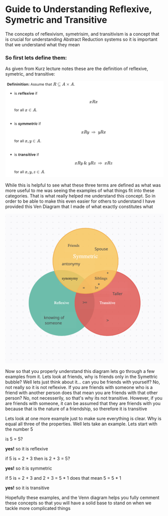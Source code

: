 # Guide to Understanding Reflexive, Symetric and Transitive

The concepts of reflexivism, symetrisim, and transitivism is a concept that is crucial for understanding Abstract Reduction systems so it is important that we understand what they mean

### So first lets define them:

As given from Kurz lecture notes these are the definition of reflexive, symetric, and transitive:

![alt text](definition.png "Title")

While this is helpful to see what these three terms are defined as what was more useful to me was seeing the examples of what things fit into these categories. That is what really helped me understand this concept. So in order to be able to make this even easier for others to understand I have provided this Ven Diagram that I made of what exactly constitutes what

![alt text](venn.png "Title")

Now so that you properly understand this diagram lets go through a few examples from it. Lets look at friends, why is friends only in the Symettric bubble? Well lets just think about it... can you be friends with yourself? No, not really so it is not reflexive. If you are friends with someone who is a friend with another person does that mean you are friends with that other person? No, not necesserily, so that's why its not transitive. However, if you are friends with someone, it can be assumed that they are friends with you because that is the nature of a friendship, so therefore it is transitive

Lets look at one more example just to make sure everything is clear. Why is equal all three of the properties. Well lets take an example. Lets start with the number 5

is 5 = 5?

**yes!** so it is reflexive

if 5 is = 2 + 3 then is 2 + 3 = 5?

**yes!** so it is symmetric

if 5 is = 2 + 3 and 2 + 3 =  5 * 1 does that mean 5 = 5 * 1

**yes!** so it is transitive

Hopefully these examples, and the Venn diagram helps you fully cemment these concepts so that you will have a solid base to stand on when we tackle more complicated things
